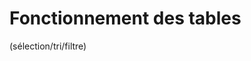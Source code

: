 
# Fonctionnement des tables

 (sélection/tri/filtre)

<!--stackedit_data:
eyJoaXN0b3J5IjpbLTEwODM3ODk2OTNdfQ==
-->
